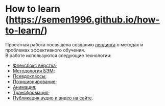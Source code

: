 # How to learn (https://semen1996.github.io/how-to-learn/)
Проектная работа посвящена созданию [лендинга](https://habr.com/ru/company/trinion/blog/273917/ "Одностраничный сайт") о методах и проблемах эффективного обучения.  
В работе используются следующие технологии:  
* [Флексбокс вёрстка](https://habr.com/ru/post/467049/);
* [Методология БЭМ](https://ru.bem.info/methodology/);
* [Псевдоклассы](http://htmlbook.ru/css/cat/pseudoclass);
* [Позиционирование](https://css-tricks.com/almanac/properties/p/position/);
* [Анимация](https://developer.mozilla.org/ru/docs/Web/CSS/CSS_Animations/Using_CSS_animations);
* [Трансформация](https://html5book.ru/css3-transform/);
* [Публикация аудио и видео на сайте](http://htmlbook.ru/index.php/html/iframe).
